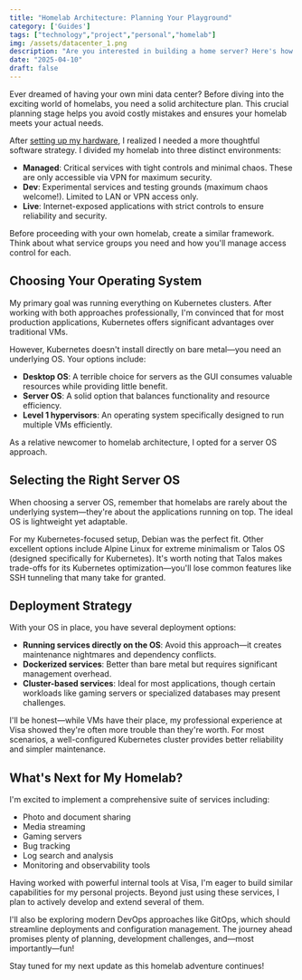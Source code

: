 ```yaml
---
title: "Homelab Architecture: Planning Your Playground"
category: ['Guides']
tags: ["technology","project","personal","homelab"]
img: /assets/datacenter_1.png
description: "Are you interested in building a home server? Here's how to architect the software parts responsibly"
date: "2025-04-10"
draft: false
---
```


Ever dreamed of having your own mini data center? Before diving into the exciting world of homelabs, you need a solid architecture plan. This crucial planning stage helps you avoid costly mistakes and ensures your homelab meets your actual needs.

After [setting up my hardware](/blog/homelab_how_to_choose), I realized I needed a more thoughtful software strategy. I divided my homelab into three distinct environments:

- **Managed**: Critical services with tight controls and minimal chaos. These are only accessible via VPN for maximum security.
- **Dev**: Experimental services and testing grounds (maximum chaos welcome!). Limited to LAN or VPN access only.
- **Live**: Internet-exposed applications with strict controls to ensure reliability and security.

Before proceeding with your own homelab, create a similar framework. Think about what service groups you need and how you'll manage access control for each.

## Choosing Your Operating System

My primary goal was running everything on Kubernetes clusters. After working with both approaches professionally, I'm convinced that for most production applications, Kubernetes offers significant advantages over traditional VMs.

However, Kubernetes doesn't install directly on bare metal—you need an underlying OS. Your options include:

- **Desktop OS**: A terrible choice for servers as the GUI consumes valuable resources while providing little benefit.
- **Server OS**: A solid option that balances functionality and resource efficiency.
- **Level 1 hypervisors**: An operating system specifically designed to run multiple VMs efficiently.

As a relative newcomer to homelab architecture, I opted for a server OS approach.

## Selecting the Right Server OS

When choosing a server OS, remember that homelabs are rarely about the underlying system—they're about the applications running on top. The ideal OS is lightweight yet adaptable.

For my Kubernetes-focused setup, Debian was the perfect fit. Other excellent options include Alpine Linux for extreme minimalism or Talos OS (designed specifically for Kubernetes). It's worth noting that Talos makes trade-offs for its Kubernetes optimization—you'll lose common features like SSH tunneling that many take for granted.

## Deployment Strategy

With your OS in place, you have several deployment options:

- **Running services directly on the OS**: Avoid this approach—it creates maintenance nightmares and dependency conflicts.
- **Dockerized services**: Better than bare metal but requires significant management overhead.
- **Cluster-based services**: Ideal for most applications, though certain workloads like gaming servers or specialized databases may present challenges.

I'll be honest—while VMs have their place, my professional experience at Visa showed they're often more trouble than they're worth. For most scenarios, a well-configured Kubernetes cluster provides better reliability and simpler maintenance.

## What's Next for My Homelab?

I'm excited to implement a comprehensive suite of services including:
- Photo and document sharing
- Media streaming
- Gaming servers
- Bug tracking
- Log search and analysis
- Monitoring and observability tools

Having worked with powerful internal tools at Visa, I'm eager to build similar capabilities for my personal projects. Beyond just using these services, I plan to actively develop and extend several of them.

I'll also be exploring modern DevOps approaches like GitOps, which should streamline deployments and configuration management. The journey ahead promises plenty of planning, development challenges, and—most importantly—fun!

Stay tuned for my next update as this homelab adventure continues!